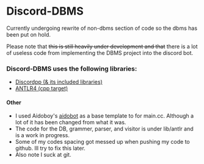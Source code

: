 # Discord-DBMS
Currently undergoing rewrite of non-dbms section of code so the dbms has been put on hold.  

Please note that ~~this is still heavily under development and that~~ there is a lot of useless code from implementing the DBMS project into the discord bot.

### Discord-DBMS uses the following libraries:
* [Discordpp (& its included libraries)](https://github.com/Aidoboy/discordpp)  
* [ANTLR4 (cpp target)](https://github.com/antlr/antlr4)

#### Other  
* I used Aidoboy's [aidobot](https://github.com/Aidoboy/discord-aidobot) as a base template to for main.cc. Although a lot of it has been changed from what it was.  
* The code for the DB, grammer, parser, and visitor is under lib/antlr and is a work in progress.
* Some of my codes spacing got messed up when pushing my code to github. Ill try to fix this later.
* Also note I suck at git.
